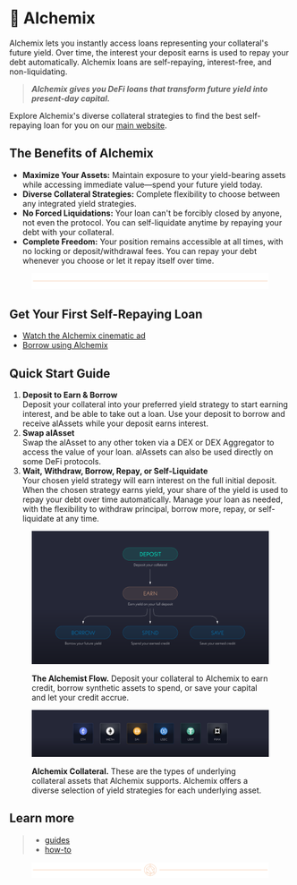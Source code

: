 # 📜 Alchemix

Alchemix lets you instantly access loans representing your collateral's future yield. Over time, the interest your deposit earns is used to repay your debt automatically. Alchemix loans are self-repaying, interest-free, and non-liquidating.

> _**Alchemix gives you DeFi loans that transform future yield into present-day capital.**_

Explore Alchemix's diverse collateral strategies to find the best self-repaying loan for you on our [main website](https://alchemix.fi/).

## **The Benefits of Alchemix**

* **Maximize Your Assets:** Maintain exposure to your yield-bearing assets while accessing immediate value—spend your future yield today.
* **Diverse Collateral Strategies:** Complete flexibility to choose between any integrated yield strategies.
* **No Forced Liquidations:** Your loan can't be forcibly closed by anyone, not even the protocol. You can self-liquidate anytime by repaying your debt with your collateral.
* **Complete Freedom:** Your position remains accessible at all times, with no locking or deposit/withdrawal fees. You can repay your debt whenever you choose or let it repay itself over time.

<figure><img src=".gitbook/assets/PlainLine_01.png" alt=""><figcaption></figcaption></figure>

## **Get Your First Self-Repaying Loan**

* [Watch the Alchemix cinematic ad](https://www.youtube.com/embed/FlWP9FC8C3c?autoplay=1)
* [Borrow using Alchemix](https://alchemix.fi/)

## Quick Start Guide

1. **Deposit to Earn & Borrow**\
   Deposit your collateral into your preferred yield strategy to start earning interest, and be able to take out a loan. Use your deposit to borrow and receive alAssets while your deposit earns interest.
2. **Swap alAsset**\
   Swap the alAsset to any other token via a DEX or DEX Aggregator to access the value of your loan. alAssets can also be used directly on some DeFi protocols.
3. **Wait, Withdraw, Borrow, Repay, or Self-Liquidate**\
   Your chosen yield strategy will earn interest on the full initial deposit. When the chosen strategy earns yield, your share of the yield is used to repay your debt over time automatically. Manage your loan as needed, with the flexibility to withdraw principal, borrow more, repay, or self-liquidate at any time.

<figure><img src=".gitbook/assets/01_02.png" alt=""><figcaption><p><strong>The Alchemist Flow.</strong> Deposit your collateral to Alchemix to earn credit, borrow synthetic assets to spend, or save your capital and let your credit accrue.</p></figcaption></figure>

<figure><img src=".gitbook/assets/02_02 (1).png" alt=""><figcaption><p><strong>Alchemix Collateral.</strong> These are the types of underlying collateral assets that Alchemix supports. Alchemix offers a diverse selection of yield strategies for each underlying asset.</p></figcaption></figure>

## Learn more

> * [guides](resources/guides/ "mention")
> * [how-to](resources/how-to/ "mention")

<figure><img src=".gitbook/assets/Header_01.png" alt=""><figcaption></figcaption></figure>

